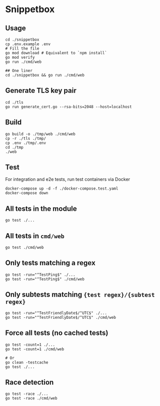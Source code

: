 # Snippetbox

## Usage

```
cd ./snippetbox
cp .env.example .env
# Fill the file
go mod download # Equivalent to `npm install`
go mod verify
go run ./cmd/web

## One liner
cd ./snippetbox && go run ./cmd/web
```

## Generate TLS key pair
```
cd ./tls
go run generate_cert.go --rsa-bits=2048 --host=localhost
```

## Build
```
go build -o ./tmp/web ./cmd/web
cp -r ./tls ./tmp/
cp .env ./tmp/.env
cd ./tmp
./web
```

## Test

For integration and e2e tests, run test containers via Docker
```
docker-compose up -d -f ./docker-compose.test.yaml
docker-compose down
```

## All tests in the module
```
go test ./...
```

## All tests in `cmd/web`
```
go test ./cmd/web
```

## Only tests matching a regex
```
go test -run="^TestPing$" ./...
go test -run="^TestPing$" ./cmd/web
```

## Only subtests matching `{test regex}/{subtest regex}`
```
go test -run="^TestFriendlyDate$/^UTC$" ./...
go test -run="^TestFriendlyDate$/^UTC$" ./cmd/web
```

## Force all tests (no cached tests)
```
go test -count=1 ./...
go test -count=1 ./cmd/web

# Or
go clean -testcache
go test ./...
```

## Race detection
```
go test -race ./...
go test -race ./cmd/web
```
